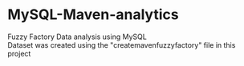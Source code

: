 # MySQL-Maven-analytics
Fuzzy Factory Data analysis using MySQL  
Dataset was created using the "createmavenfuzzyfactory" file in this project

